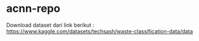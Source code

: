 # acnn-repo
Download dataset dari link berikut : https://www.kaggle.com/datasets/techsash/waste-classification-data/data
